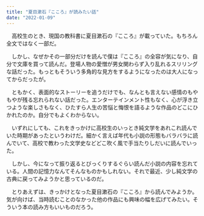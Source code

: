 ```yaml
---
title: "夏目漱石『こころ』が読みたい話"
date: "2022-01-09"
---
```


　高校生のとき、現国の教科書に夏目漱石の『こころ』が載っていた。もちろん全文ではなく一部だ。

　しかし、なぜかその一部分だけを読んで僕は『こころ』の全容が気になり、自分で文庫を買って読んだ。登場人物の愛憎が男女関わらず入り乱れるスリリングな話だった。もっともそういう多角的な見方をするようになったのは大人になってからだったが。

　ともかく、表面的なストーリーを追うだけでも、なんとも言えない感情のもやもやが残る忘れられない話だった。エンターテインメント性もなく、心が浮き立つような楽しさもなく、ひたすら人生の苦悩と悔恨を語るような作品のどこにひかれたのか。自分でもよくわからない。

　いずれにしても、これをきっかけに高校生のいっとき純文学をあれこれ読んでいた時期があったというわけだ。細かく言えば年代も小説の形態もバラバラに読んでいて、高校で教わった文学史などどこ吹く風で手当たりしだいに読んでいった。

　しかし、今になって振り返るとびっくりするぐらい読んだ小説の内容を忘れている。人間の記憶力なんてそんなものかもしれない。それで最近、少し純文学の古典に戻ってみようかと思っているのだ。

　とりあえずは、きっかけとなった夏目漱石の『こころ』から読んでみようか。気が向けば、当時読むことのなかった他の作品にも興味の幅を広げてみたい。そういう本の読み方もいいものだろう。
